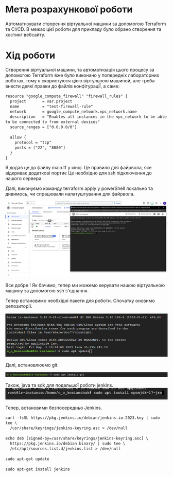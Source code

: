 # Мета розрахункової роботи

Автоматизувати створення віртуальної машини за допомогою Terraform та CI/CD. В межах цієї роботи для прикладу було обрано створення та хостинг вебсайту.

# Хід роботи

Створення віртуальної машини, та автоматизація цього процесу за допомогою Terraform вже було виконано у попередніх лабораторних роботах, тому я скористуюся цією віртульною машиной, але треба внести деякі правки до файлів конфігураціЇ, а саме:
```
resource "google_compute_firewall" "firewall_rules" {
  project       = var.project
  name          = "test-firewall-rule"
  network       = google_compute_network.vpc_network.name
  description   = "Enables all instances in the vpc_network to be able to be connected to from external devices"
  source_ranges = ["0.0.0.0/0"]

  allow {
    protocol = "tcp"
    ports = ["22", "8080"]
  }
}
```
Я додав це до файлу main.tf у кінці. Це правило для файрвола, яке відкриває додаткові портиє Це необхідно для ssh підключення до нашого сервера.

Далі, виконуємо команду terraform apply у powerShell локально та дивимось, чи спрацювали налатуштування для файрвола.

![](/images/ssh_1.png)


Все добре ! Як бачимо, тепер ми можемо керувати нашою віртуальною машину за допомогою ssh з'єднання.

Тепер встановимо необхідні пакети для роботи. Спочатку оновимо репозиторії.

![](/images/ssh_update.png)


Далі, встановлюємо git.

![](/images/ssh_git_install.png)


Також, java та sdk для подальшої роботи jenkins. 
![](/images/ssh_open_jdk_install.png)



Тепер, встановими безпосередньо Jenkins.
```
curl -fsSL https://pkg.jenkins.io/debian/jenkins.io-2023.key | sudo tee \
  /usr/share/keyrings/jenkins-keyring.asc > /dev/null

echo deb [signed-by=/usr/share/keyrings/jenkins-keyring.asc] \
  https://pkg.jenkins.io/debian binary/ | sudo tee \
  /etc/apt/sources.list.d/jenkins.list > /dev/null

sudo apt-get update

sudo apt-get install jenkins
```

